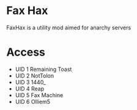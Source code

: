 # Fax Hax
FaxHax is a utility mod aimed for anarchy servers

# Access
- UID 1 Remaining Toast
- UID 2 NotTolon
- UID 3 1440_
- UID 4 Reap
- UID 5 Fax Machine
- UID 6 Olliem5
